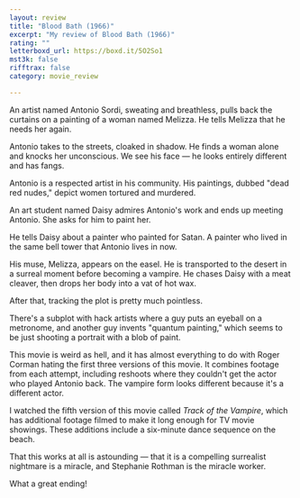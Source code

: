 ```yaml
---
layout: review
title: "Blood Bath (1966)"
excerpt: "My review of Blood Bath (1966)"
rating: ""
letterboxd_url: https://boxd.it/5O2So1
mst3k: false
rifftrax: false
category: movie_review

---
```


An artist named Antonio Sordi, sweating and breathless, pulls back the curtains on a painting of a woman named Melizza. He tells Melizza that he needs her again.

Antonio takes to the streets, cloaked in shadow. He finds a woman alone and knocks her unconscious. We see his face — he looks entirely different and has fangs.

Antonio is a respected artist in his community. His paintings, dubbed "dead red nudes," depict women tortured and murdered.

An art student named Daisy admires Antonio's work and ends up meeting Antonio. She asks for him to paint her.

He tells Daisy about a painter who painted for Satan. A painter who lived in the same bell tower that Antonio lives in now.

His muse, Melizza, appears on the easel. He is transported to the desert in a surreal moment before becoming a vampire. He chases Daisy with a meat cleaver, then drops her body into a vat of hot wax.

After that, tracking the plot is pretty much pointless.

There's a subplot with hack artists where a guy puts an eyeball on a metronome, and another guy invents "quantum painting," which seems to be just shooting a portrait with a blob of paint.

This movie is weird as hell, and it has almost everything to do with Roger Corman hating the first three versions of this movie. It combines footage from each attempt, including reshoots where they couldn't get the actor who played Antonio back. The vampire form looks different because it's a different actor.

I watched the fifth version of this movie called <i>Track of the Vampire</i>, which has additional footage filmed to make it long enough for TV movie showings. These additions include a six-minute dance sequence on the beach.

That this works at all is astounding — that it is a compelling surrealist nightmare is a miracle, and Stephanie Rothman is the miracle worker.

What a great ending!